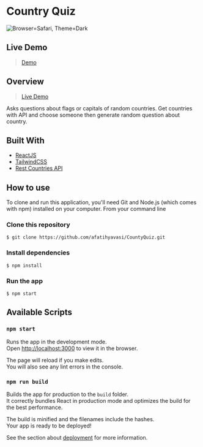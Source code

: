 # Country Quiz

![Browser=Safari, Theme=Dark](https://user-images.githubusercontent.com/22716658/113213968-82555900-9281-11eb-8b3b-6a94a40a8636.png)

## Live Demo
> [Demo](http://afatihyavasi.me/CountryQuiz/)<br>

## Overview
> [Live Demo](http://afatihyavasi.me/CountryQuiz/)<br>

Asks questions about flags or capitals of random countries. Get countries with API and choose someone then generate random question about country.


## Built With
- [ReactJS](https://reactjs.org/)
- [TailwindCSS](https://tailwindcss.com/)
- [Rest Countries API](https://restcountries.eu/)

## How to use 

To clone and run this application, you'll need Git and Node.js (which comes with npm) installed on your computer. From your command line


### Clone this repository
```$ git clone https://github.com/afatihyavasi/CountyQuiz.git```

### Install dependencies
```$ npm install```

### Run the app
```$ npm start```


## Available Scripts

### `npm start`

Runs the app in the development mode.\
Open [http://localhost:3000](http://localhost:3000) to view it in the browser.

The page will reload if you make edits.\
You will also see any lint errors in the console.

### `npm run build`

Builds the app for production to the `build` folder.\
It correctly bundles React in production mode and optimizes the build for the best performance.

The build is minified and the filenames include the hashes.\
Your app is ready to be deployed!

See the section about [deployment](https://facebook.github.io/create-react-app/docs/deployment) for more information.
